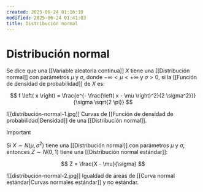 ```yaml
---
created: 2025-06-24 01:16:10
modified: 2025-06-24 01:41:03
title: Distribución normal
---
```


# Distribución normal

Se dice que una [[Variable aleatoria continua]] $X$ tiene una [[Distribución normal]] con parámetros $\mu$ y $\sigma$, donde $- \infty < \mu < + \infty$ y $\sigma > 0$, si la [[Función de densidad de probabilidad]] de $X$ es:

$$
f \left( x \right) =
\frac{e^{- \frac{\left( x - \mu \right)^2}{2 \sigma^2}}}{\sigma \sqrt{2 \pi}}
$$

![[distribución-normal-1.jpg]] Curvas de [[Función de densidad de probabilidad|Densidad]] de una [[Distribución normal]].

> [!important]
> Si $X \sim N \left( \mu, \sigma^2 \right)$ tiene una [[Distribución normal]] con parámetros $\mu$ y $\sigma$, entonces $Z \sim N \left( 0, 1 \right)$ tiene una [[Distribución normal estándar]]:
>
> $$
> Z = \frac{X - \mu}{\sigma}
> $$
>
> ![[distribución-normal-2.jpg]] Igualdad de áreas de [[Curva normal estándar|Curvas normales estándar]] y no estándar.
